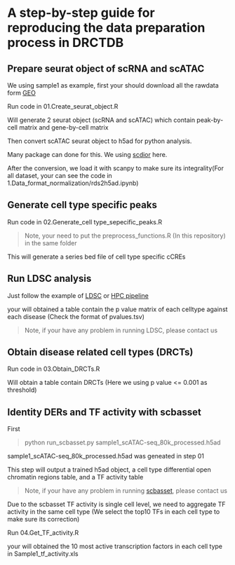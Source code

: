 # A step-by-step guide for reproducing the data preparation process in DRCTDB

## Prepare seurat object of scRNA and scATAC

We using sample1 as example, first your should download all the rawdata form [GEO](https://www.ncbi.nlm.nih.gov/geo/query/acc.cgi?acc=GSE165838)

Run code in 01.Create_seurat_object.R

Will generate 2 seurat object (scRNA and scATAC) which contain peak-by-cell matrix and gene-by-cell matrix

Then convert scATAC seurat object to h5ad for python analysis.

Many package can done for this. We using [scdior](https://github.com/JiekaiLab/scDIOR) here.

After the conversion, we load it with scanpy to make sure its integrality(For all dataset, your can see the code in 1.Data_format_normalization/rds2h5ad.ipynb)




## Generate cell type specific peaks

Run code in 02.Generate_cell type_sepecific_peaks.R

> Note, your need to put the preprocess_functions.R (In this repository) in the same folder

This will generate a series bed file of cell type specific cCREs

## Run LDSC analysis
 
Just follow the example of [LDSC](https://github.com/bulik/ldsc/wiki/Cell-type-specific-analyses) or [HPC pipeline](https://github.com/kaizhang/LDSC)

your will obtained a table contain the p value matrix of each celltype against each disease (Check the format of pvalues.tsv)

>Note, if your have any problem in running LDSC, please contact us

## Obtain disease related cell types (DRCTs)

Run code in 03.Obtain_DRCTs.R

Will obtain a table contain DRCTs (Here we using p value <= 0.001 as threshold)

## Identity DERs and TF activity with scbasset

First 
>python run_scbasset.py sample1_scATAC-seq_80k_processed.h5ad

sample1_scATAC-seq_80k_processed.h5ad was geneated in step 01

This step will output a trained h5ad object,
a cell type differential open chromatin regions table, and a TF activity table

>Note, if your have any problem in running [scbasset](https://github.com/calico/scBasset), please contact us


Due to the scbasset TF activity is single cell level, we need to aggregate  TF activity in the same cell type (We select the top10 TFs in each cell type to make sure its correction)

Run 04.Get_TF_activity.R

your will obtained the 10 most active transcription factors in each cell type in Sample1_tf_activity.xls


